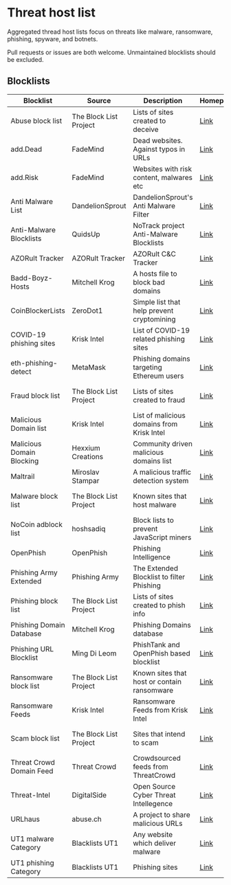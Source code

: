 # Threat host list

Aggregated thread host lists focus on threats like malware, ransomware, phishing, spyware, and botnets.

Pull requests or issues are both welcome. Unmaintained blocklists should be excluded.

## Blocklists

| Blocklist                 | Source                 | Description                                 | Homepage                          | License                        | Raw                                    |
| ------------------------- | ---------------------- | ------------------------------------------- | --------------------------------- | ------------------------------ | -------------------------------------- |
| Abuse block list          | The Block List Project | Lists of sites created to deceive           | [Link][The Block List Project]    | The Unlicense license          | [Raw][blocklistproject.abuse.raw]      |
| add.Dead                  | FadeMind               | Dead websites. Against typos in URLs        | [Link][hosts.extras]              | GPLv3+                         | [Raw][hosts.extras.add.Dead.raw]       |
| add.Risk                  | FadeMind               | Websites with risk content, malwares etc    | [Link][hosts.extras]              | GPLv3+                         | [Raw][hosts.extras.add.Risk.raw]       |
| Anti Malware List         | DandelionSprout        | DandelionSprout's Anti Malware Filter       | [Link][Anti Malware List]         | Dandelicence v1.4              | [Raw][Anti Malware List.raw]           |
| Anti-Malware Blocklists   | QuidsUp                | NoTrack project Anti-Malware Blocklists     | [Link][NoTrack project]           | GPLv3                          | [Raw][Anti-Malware Blocklists.raw]     |
| AZORult Tracker           | AZORult Tracker        | AZORult C&C Tracker                         | [Link][AZORult Tracker]           | CC0                            | [Raw][AZORult Tracker.raw]             |
| Badd-Boyz-Hosts           | Mitchell Krog          | A hosts file to block bad domains           | [Link][Badd-Boyz-Hosts]           | MIT                            | [Raw][Badd-Boyz-Hosts.raw]             |
| CoinBlockerLists          | ZeroDot1               | Simple list that help prevent cryptomining  | [Link][CoinBlockerLists]          | AGPLv3                         | [Raw][CoinBlockerLists.raw]            |
| COVID-19 phishing sites   | Krisk Intel            | List of COVID-19 related phishing sites     | [Link][Krisk Intel]               | CC BY 4.0                      | [Raw][Covid-19 phishing sites.raw]     |
| eth-phishing-detect       | MetaMask               | Phishing domains targeting Ethereum users   | [Link][eth-phishing-detect]       | DON'T BE A DICK PUBLIC LICENSE | [Raw][eth-phishing-detect.raw]         |
| Fraud block list          | The Block List Project | Lists of sites created to fraud             | [Link][The Block List Project]    | The Unlicense license          | [Raw][blocklistproject.fraud.raw]      |
| Malicious Domain list     | Krisk Intel            | List of malicious domains from Krisk Intel  | [Link][Krisk Intel]               | CC BY 4.0                      | [Raw][MaliciousDomain.Krisk.raw]       |
| Malicious Domain Blocking | Hexxium Creations      | Community driven malicious domains list     | [Link][Malicious Domain Blocking] |                                | [Raw][Malicious Domain Blocking.raw]   |
| Maltrail                  | Miroslav Stampar       | A malicious traffic detection system        | [Link][Maltrail]                  | MIT                            | [Raw][Maltrail.raw]                    |
| Malware block list        | The Block List Project | Known sites that host malware               | [Link][The Block List Project]    | The Unlicense license          | [Raw][blocklistproject.malware.raw]    |
| NoCoin adblock list       | hoshsadiq              | Block lists to prevent JavaScript miners    | [Link][NoCoin adblock list]       | MIT                            | [Raw][NoCoin adblock list.raw]         |
| OpenPhish                 | OpenPhish              | Phishing Intelligence                       | [Link][OpenPhish]                 | All rights reserved            | [Raw][OpenPhish.raw]                   |
| Phishing Army Extended    | Phishing Army          | The Extended Blocklist to filter Phishing   | [Link][Phishing Army Extended]    | CC BY-NC 4.0                   | [Raw][Phishing Army Extended.raw]      |
| Phishing block list       | The Block List Project | Lists of sites created to phish info        | [Link][The Block List Project]    | The Unlicense license          | [Raw][blocklistproject.phishing.raw]   |
| Phishing Domain Database  | Mitchell Krog          | Phishing Domains database                   | [Link][Phishing Domain Database]  | MIT                            | [Raw][Phishing Domain Database.raw]    |
| Phishing URL Blocklist    | Ming Di Leom           | PhishTank and OpenPhish based blocklist     | [Link][Phishing URL Blocklist]    | CC BY-SA 4.0                   | [Raw][Phishing URL Blocklist.raw]      |
| Ransomware block list     | The Block List Project | Known sites that host or contain ransomware | [Link][The Block List Project]    | The Unlicense license          | [Raw][blocklistproject.ransomware.raw] |
| Ransomware Feeds          | Krisk Intel            | Ransomware Feeds from Krisk Intel           | [Link][Krisk Intel]               | CC BY 4.0                      | [Raw][Ransomware Feeds.Krisk.raw]      |
| Scam block list           | The Block List Project | Sites that intend to scam                   | [Link][The Block List Project]    | The Unlicense license          | [Raw][blocklistproject.scam.raw]       |
| Threat Crowd Domain Feed  | Threat Crowd           | Crowdsourced feeds from ThreatCrowd         | [Link][Threat Crowd]              | Apache 2.0                     | [Raw][Threat Crowd.raw]                |
| Threat-Intel              | DigitalSide            | Open Source Cyber Threat Intellegence       | [Link][Threat-Intel]              | MIT                            | [Raw][Threat-Intel.raw]                |
| URLhaus                   | abuse.ch               | A project to share malicious URLs           | [Link][URLhaus]                   | CC0                            | [Raw][URLhaus.raw]                     |
| UT1 malware Category      | Blacklists UT1         | Any website which deliver malware           | [Link][Blacklists UT1]            | CC BY-SA 4.0                   | [Raw][UT1.malware.raw]                 |
| UT1 phishing Category     | Blacklists UT1         | Phishing sites                              | [Link][Blacklists UT1]            | CC BY-SA 4.0                   | [Raw][UT1.phishing.raw]                |

[Anti Malware List]: https://github.com/DandelionSprout/adfilt
[Anti Malware List.raw]: https://github.com/DandelionSprout/adfilt/raw/master/Alternate%20versions%20Anti-Malware%20List/AntiMalwareHosts.txt

[NoTrack project]: https://gitlab.com/quidsup/notrack-blocklists
[Anti-Malware Blocklists.raw]: https://gitlab.com/quidsup/notrack-blocklists/raw/master/notrack-malware.txt

[AZORult Tracker]: https://azorult-tracker.net/
[AZORult Tracker.raw]: https://azorult-tracker.net/api/list/domain?format=plain

[Badd-Boyz-Hosts]: https://github.com/mitchellkrogza/Badd-Boyz-Hosts/
[Badd-Boyz-Hosts.raw]: https://raw.githubusercontent.com/mitchellkrogza/Badd-Boyz-Hosts/master/hosts

[Blacklists UT1]: https://dsi.ut-capitole.fr/blacklists/index_en.php
[UT1.malware.raw]: https://dsi.ut-capitole.fr/blacklists/download/malware.tar.gz
[UT1.phishing.raw]: https://dsi.ut-capitole.fr/blacklists/download/phishing.tar.gz

[CoinBlockerLists]: https://gitlab.com/ZeroDot1/CoinBlockerLists/
[CoinBlockerLists.raw]: https://gitlab.com/ZeroDot1/CoinBlockerLists/-/raw/master/hosts

[eth-phishing-detect]: https://github.com/MetaMask/eth-phishing-detect/
[eth-phishing-detect.raw]: https://raw.githubusercontent.com/MetaMask/eth-phishing-detect/master/src/hosts.txt

[hosts.extras]: https://github.com/FadeMind/hosts.extras/
[hosts.extras.add.Dead.raw]: https://raw.githubusercontent.com/FadeMind/hosts.extras/master/add.Dead/hosts
[hosts.extras.add.Risk.raw]: https://raw.githubusercontent.com/FadeMind/hosts.extras/master/add.Risk/hosts

[Krisk Intel]: https://kriskintel.com/
[Covid-19 phishing sites.raw]: https://kriskintel.com/feeds/ktip_covid_domains.txt
[MaliciousDomain.Krisk.raw]: https://kriskintel.com/feeds/ktip_malicious_domains.txt
[Ransomware Feeds.Krisk.raw]: https://kriskintel.com/feeds/ktip_ransomware_feeds.txt

[Malicious Domain Blocking]: https://github.com/HexxiumCreations/threat-list
[Malicious Domain Blocking.raw]: https://raw.githubusercontent.com/HexxiumCreations/threat-list/gh-pages/hosts.txt

[Maltrail]: https://github.com/stamparm/maltrail/
[Maltrail.raw]: https://raw.githubusercontent.com/stamparm/aux/master/maltrail-malware-domains.txt

[NoCoin adblock list]: https://github.com/hoshsadiq/adblock-nocoin-list
[NoCoin adblock list.raw]: https://raw.githubusercontent.com/hoshsadiq/adblock-nocoin-list/master/hosts.txt

[OpenPhish]: https://openphish.com/
[OpenPhish.raw]: https://openphish.com/feed.txt

[Phishing Army Extended]: https://www.phishing.army/
[Phishing Army Extended.raw]: https://phishing.army/download/phishing_army_blocklist_extended.txt

[Phishing Domain Database]: https://github.com/mitchellkrogza/Phishing.Database
[Phishing Domain Database.raw]: https://raw.githubusercontent.com/mitchellkrogza/Phishing.Database/master/phishing-domains-ACTIVE.txt

[Phishing URL Blocklist]: https://gitlab.com/curben/phishing-filter
[Phishing URL Blocklist.raw]: https://curben.gitlab.io/malware-filter/phishing-filter-hosts.txt

[Threat Crowd]: https://threatcrowd.org/
[Threat Crowd.raw]: https://threatcrowd.org/feeds/domains.txt

[Threat-Intel]: https://github.com/davidonzo/Threat-Intel/
[Threat-Intel.raw]: https://osint.digitalside.it/Threat-Intel/lists/latestdomains.txt

[URLhaus]: https://urlhaus.abuse.ch/
[URLhaus.raw]: https://urlhaus.abuse.ch/downloads/hostfile/

[The Block List Project]: https://github.com/blocklistproject/Lists/
[blocklistproject.abuse.raw]: https://blocklistproject.github.io/Lists/alt-version/abuse-nl.txt
[blocklistproject.fraud.raw]: https://blocklistproject.github.io/Lists/alt-version/fraud-nl.txt
[blocklistproject.malware.raw]: https://blocklistproject.github.io/Lists/alt-version/malware-nl.txt
[blocklistproject.phishing.raw]: https://blocklistproject.github.io/Lists/alt-version/phishing-nl.txt
[blocklistproject.ransomware.raw]: https://blocklistproject.github.io/Lists/alt-version/ransomware-nl.txt
[blocklistproject.scam.raw]: https://blocklistproject.github.io/Lists/alt-version/scam-nl.txt
